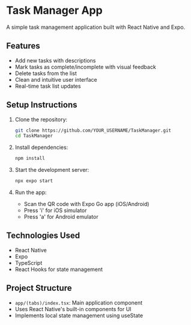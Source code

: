 # Task Manager App

A simple task management application built with React Native and Expo.

## Features

- Add new tasks with descriptions
- Mark tasks as complete/incomplete with visual feedback
- Delete tasks from the list
- Clean and intuitive user interface
- Real-time task list updates

## Setup Instructions

1. Clone the repository:
   ```bash
   git clone https://github.com/YOUR_USERNAME/TaskManager.git
   cd TaskManager
   ```

2. Install dependencies:
   ```bash
   npm install
   ```

3. Start the development server:
   ```bash
   npx expo start
   ```

4. Run the app:
   - Scan the QR code with Expo Go app (iOS/Android)
   - Press 'i' for iOS simulator
   - Press 'a' for Android emulator

## Technologies Used

- React Native
- Expo
- TypeScript
- React Hooks for state management

## Project Structure

- `app/(tabs)/index.tsx`: Main application component
- Uses React Native's built-in components for UI
- Implements local state management using useState